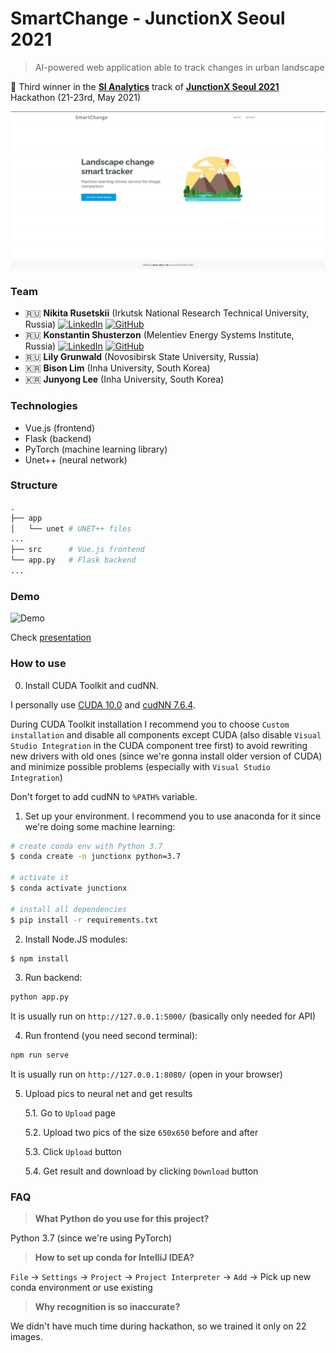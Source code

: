 # SmartChange - JunctionX Seoul 2021

 > AI-powered web application able to track changes in urban landscape

🥉 Third winner in the **[SI Analytics](https://si-analytics.ai/eng/)** track of **[JunctionX Seoul 2021](https://junctionx-seoul-2021.oopy.io/)** Hackathon (21-23rd, May 2021)

![main page](main.png)

### Team

- 🇷🇺 **Nikita Rusetskii** (Irkutsk National Research Technical University, Russia) <a target="_blank" href="https://www.linkedin.com/in/xtenzq/" target="_blank"><img alt="LinkedIn" src="https://img.shields.io/badge/LinkedIn-0077B5.svg?&style=flat-badge&logo=linkedin&logoColor=white" /></a> <a target="_blank" href="https://github.com/xtenzQ" target="_blank"><img alt="GitHub" src="https://img.shields.io/badge/GitHub-181717.svg?&style=flat-badge&logo=github&logoColor=white" /></a>
- 🇷🇺 **Konstantin Shusterzon** (Melentiev Energy Systems Institute, Russia) <a target="_blank" href="https://www.linkedin.com/in/konstantin-shusterzon-a9aa02181/" target="_blank"><img alt="LinkedIn" src="https://img.shields.io/badge/LinkedIn-0077B5.svg?&style=flat-badge&logo=linkedin&logoColor=white" /></a> <a target="_blank" href="https://github.com/Exterminant" target="_blank"><img alt="GitHub" src="https://img.shields.io/badge/GitHub-181717.svg?&style=flat-badge&logo=github&logoColor=white" /></a>
- 🇷🇺 **Lily Grunwald** (Novosibirsk State University, Russia)
- 🇰🇷 **Bison Lim** (Inha University, South Korea)
- 🇰🇷 **Junyong Lee** (Inha University, South Korea)

### Technologies

- Vue.js (frontend)
- Flask (backend)
- PyTorch (machine learning library)
- Unet++ (neural network)

### Structure
```Python
.
├── app
│   └── unet # UNET++ files
...
├── src      # Vue.js frontend
└── app.py   # Flask backend
...
```

### Demo

![Demo](demo.gif)

Check [presentation](https://docs.google.com/presentation/d/e/2PACX-1vQblQ-zYomu3_cA2DgpTf8T95ekNDYvFl-_1eSlZwlufQGqlIUAByPfBlGKA0XYTljTGVOzCoKzH4m2/pub?start=false&loop=false&delayms=3000)

### How to use

0. Install CUDA Toolkit and cudNN.

I personally use [CUDA 10.0](https://developer.nvidia.com/cuda-10.0-download-archive?target_os=Windows&target_arch=x86_64&target_version=10&target_type=exenetwork) and [cudNN 7.6.4](https://developer.nvidia.com/rdp/cudnn-archive).

During CUDA Toolkit installation I recommend you to choose `Custom installation` and disable all components except CUDA (also disable `Visual Studio Integration` in the CUDA component tree first) to avoid rewriting new drivers with old ones (since we're gonna install older version of CUDA) and minimize possible problems (especially with `Visual Studio Integration`)

Don't forget to add cudNN to `%PATH%` variable.

1. Set up your environment. I recommend you to use anaconda for it since we're doing some machine learning:
```bash
# create conda env with Python 3.7
$ conda create -n junctionx python=3.7

# activate it
$ conda activate junctionx

# install all dependencies
$ pip install -r requirements.txt
```

2. Install Node.JS modules:
```bash
$ npm install
```

3. Run backend:
```bash
python app.py
```
It is usually run on `http://127.0.0.1:5000/` (basically only needed for API)

4. Run frontend (you need second terminal):
```bash
npm run serve
```
It is usually run on `http://127.0.0.1:8080/` (open in your browser)

5. Upload pics to neural net and get results 
   
    5.1. Go to `Upload` page 
   
    5.2. Upload two pics of the size `650x650` before and after 

    5.3. Click `Upload` button
 
    5.4. Get result and download by clicking `Download` button

### FAQ

> **What Python do you use for this project?**

Python 3.7 (since we're using PyTorch)

> **How to set up conda for IntelliJ IDEA?**

`File` -> `Settings` -> `Project` -> `Project Interpreter` -> `Add` -> Pick up new conda environment or use existing

> **Why recognition is so inaccurate?**
 
We didn't have much time during hackathon, so we trained it only on 22 images.

